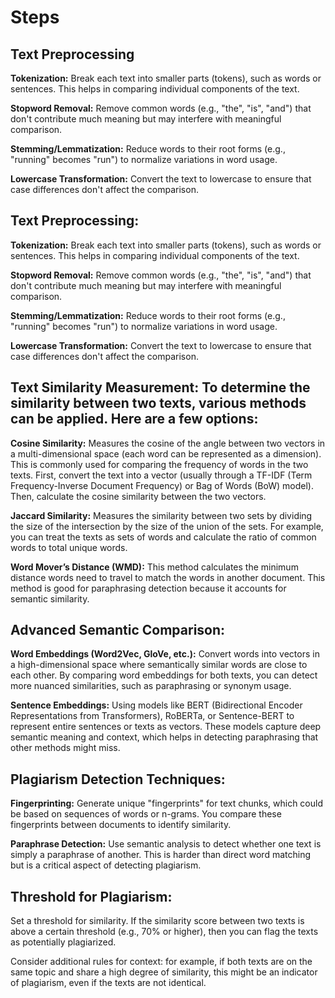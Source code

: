 # Steps

## Text Preprocessing

**Tokenization:** Break each text into smaller parts (tokens), such as words or sentences. This helps in comparing individual components of the text.

**Stopword Removal:** Remove common words (e.g., "the", "is", "and") that don't contribute much meaning but may interfere with meaningful comparison.

**Stemming/Lemmatization:** Reduce words to their root forms (e.g., "running" becomes "run") to normalize variations in word usage.

**Lowercase Transformation:** Convert the text to lowercase to ensure that case differences don't affect the comparison.

## Text Preprocessing:

**Tokenization:** Break each text into smaller parts (tokens), such as words or sentences. This helps in comparing individual components of the text.

**Stopword Removal:** Remove common words (e.g., "the", "is", "and") that don't contribute much meaning but may interfere with meaningful comparison.

**Stemming/Lemmatization:** Reduce words to their root forms (e.g., "running" becomes "run") to normalize variations in word usage.

**Lowercase Transformation:** Convert the text to lowercase to ensure that case differences don't affect the comparison.

## Text Similarity Measurement: To determine the similarity between two texts, various methods can be applied. Here are a few options:

**Cosine Similarity:** Measures the cosine of the angle between two vectors in a multi-dimensional space (each word can be represented as a dimension). This is commonly used for comparing the frequency of words in the two texts.
    First, convert the text into a vector (usually through a TF-IDF (Term Frequency-Inverse Document Frequency) or Bag of Words (BoW) model).
    Then, calculate the cosine similarity between the two vectors.
    
**Jaccard Similarity:** Measures the similarity between two sets by dividing the size of the intersection by the size of the union of the sets.
    For example, you can treat the texts as sets of words and calculate the ratio of common words to total unique words.
    
**Word Mover’s Distance (WMD):** This method calculates the minimum distance words need to travel to match the words in another document. This method is good for paraphrasing detection because it accounts for semantic similarity.

## Advanced Semantic Comparison:

**Word Embeddings (Word2Vec, GloVe, etc.):** Convert words into vectors in a high-dimensional space where semantically similar words are close to each other. By comparing word embeddings for both texts, you can detect more nuanced similarities, such as paraphrasing or synonym usage.

**Sentence Embeddings:** Using models like BERT (Bidirectional Encoder Representations from Transformers), RoBERTa, or Sentence-BERT to represent entire sentences or texts as vectors. These models capture deep semantic meaning and context, which helps in detecting paraphrasing that other methods might miss.

## Plagiarism Detection Techniques:

**Fingerprinting:** Generate unique "fingerprints" for text chunks, which could be based on sequences of words or n-grams. You compare these fingerprints between documents to identify similarity.

**Paraphrase Detection:** Use semantic analysis to detect whether one text is simply a paraphrase of another. This is harder than direct word matching but is a critical aspect of detecting plagiarism.

## Threshold for Plagiarism:

Set a threshold for similarity. If the similarity score between two texts is above a certain threshold (e.g., 70% or higher), then you can flag the texts as potentially plagiarized.

Consider additional rules for context: for example, if both texts are on the same topic and share a high degree of similarity, this might be an indicator of plagiarism, even if the texts are not identical.
